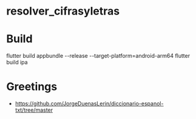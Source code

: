 # resolver_cifrasyletras

# Build
flutter build appbundle --release --target-platform=android-arm64
flutter build ipa

# Greetings
- https://github.com/JorgeDuenasLerin/diccionario-espanol-txt/tree/master